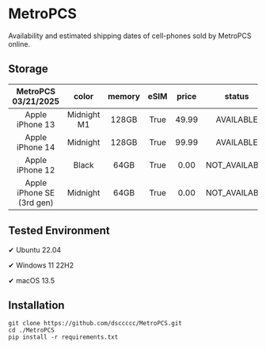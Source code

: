 # MetroPCS
Availability and estimated shipping dates of cell-phones sold by MetroPCS online.
## Storage
|MetroPCS 03/21/2025|color|memory|eSIM|price|status|shipping from|shipping to|
|:--:|:--:|:--:|:--:|:--:|:--:|:--:|:--:|
|Apple iPhone 13|Midnight M1|128GB|True|49.99|AVAILABLE|03/21/2025|03/24/2025|
|Apple iPhone 14|Midnight|128GB|True|99.99|AVAILABLE|03/21/2025|03/24/2025|
|Apple iPhone 12|Black|64GB|True|0.00|NOT_AVAILABLE|03/28/2025|04/03/2025|
|Apple iPhone SE (3rd gen)|Midnight|64GB|True|0.00|NOT_AVAILABLE|03/28/2025|04/03/2025|

## Tested Environment
✔ Ubuntu 22.04

✔ Windows 11 22H2

✔ macOS 13.5
## Installation
```
git clone https://github.com/dsccccc/MetroPCS.git
cd ./MetroPCS
pip install -r requirements.txt
```
